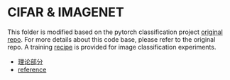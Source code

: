 # CIFAR & IMAGENET

This folder is modified based on the pytorch classification project [original repo](https://github.com/bearpaw/pytorch-classification). For more details about this code base, please refer to the original repo. 
A training [recipe](/cifar_imagenet/recipes.md) is provided for image classification experiments. 


* [理论部分](https://github.com/jiye-ML/DL_Loss_Optimize_Metric/blob/master/30.43-10-RAdam.md)
* [reference](https://github.com/LiyuanLucasLiu/RAdam )